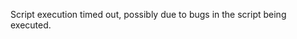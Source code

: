 
Script execution timed out, possibly due to bugs in the script being executed.

<a id="ERR_SERVER_ALREADY_LISTEN"></a>

